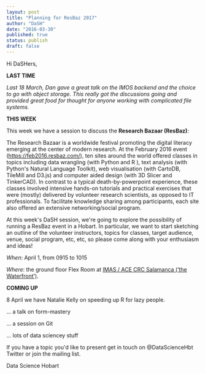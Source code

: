 ```yaml
---
layout: post
title: "Planning for ResBaz 2017"
author: "DaSH"
date: "2016-03-30"
published: true
status: publish
draft: false
---
```

 
Hi DaSHers, 

**LAST TIME**

*Last 18 March, Dan gave a great talk on the IMOS backend and the choice to go with object storage. This really got the discussions going and provided great food for thought for anyone working with complicated file systems.*


**THIS WEEK**

This week we have a session to discuss the **Research Bazaar (ResBaz)**: 

The Research Bazaar is a worldwide festival promoting the digital literacy emerging at the center of modern research. At the February 2016 event (https://feb2016.resbaz.com/), ten sites around the world offered classes in topics including data wrangling (with Python and R ), text analysis (with Python's Natural Language Toolkit), web visualisation (with CartoDB, TileMill and D3.js) and computer aided design (with 3D Slicer and TinkerCAD). In contrast to a typical death-by-powerpoint experience, these classes involved intensive hands-on tutorials and practical exercises that were (mostly) delivered by volunteer research scientists, as opposed to IT professionals. To facilitate knowledge sharing among participants, each site also offered an extensive networking/social program.  

At this week's DaSH session, we're going to explore the possibility of running a ResBaz event in a Hobart. In particular, we want to start sketching an outline of the volunteer instructors, topics for classes, target audience, venue, social program, etc, etc, so please come along with your enthusiasm and ideas! 

*When*:  April 1, from 0915 to 1015

*Where*: the ground floor Flex Room at [IMAS / ACE CRC Salamanca (‘the Waterfront’)](https://www.google.com.au/maps/place/Antarctic+Climate+%26+Ecosystems+CRC/@-42.8864995,147.3332809,17.25z/data=!4m2!3m1!1s0x0000000000000000:0x6643069d32752fb7). 


**COMING UP**

8 April we have Natalie Kelly on speeding up R for lazy people. 

... a talk on form-mastery 

... a session on Git 

... lots of data sciencey stuff

If you have a topic you'd like to present get in touch on \@DataScienceHbt Twitter or join the mailing list. 

Data Science Hobart